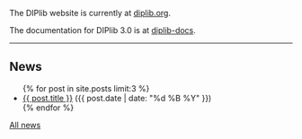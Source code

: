 The DIPlib website is currently at [diplib.org](http://www.diplib.org).

The documentation for DIPlib 3.0 is at [diplib-docs](https://diplib.github.io/diplib-docs/).

---

<h2>News</h2>

<ul>
{% for post in site.posts limit:3 %}
  <li><a href="{{ post.url }}">{{ post.title }}</a>
  ({{ post.date | date: "%d %B %Y" }})</li>
{% endfor %}
</ul>

[All news](./news.html)
